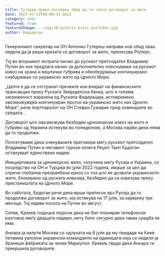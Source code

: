 ```yaml
---
title: Гутереш прави последен обид да го спаси договорот за жито
date: 2023-07-13T08:00:33.862Z
category: свет
featured: true
featuredImage: ../img/10-guteris-pravi-posleden.jpg
author: Вардарски
---
```

Генералниот секретар на ОН Антонио Гутереш направи нов обид оваа недела да ја реши кризата со договорот за жито, пренесува Ројтерс.

Тој во вторникот испрати писмо до рускиот претседател Владимир Путин во кое предлага начин за дополнително олеснување на рускиот извоз на храна и вештачки ѓубрива и обезбедување континуирано снабдување со украинско жито од Црното Море.

„Целта е да се отстранат пречките кои влијаат на финансиските трансакции преку Руската Земјоделска банка, што е голема загриженост изразена од Руската Федерација, истовремено овозможувајќи континуиран проток на украинско жито низ Црното Море“, рече портпаролот на ОН Стефан Ѓужарик пред новинарите во средата. .

Договорот што овозможува безбеден црноморски извоз на жито и ѓубриво од Украина истекува во понеделник, а Москва најави дека нема да го продолжи.

Потсетуваме дека очекуваните преговори меѓу рускиот претседател Владимир Путин и неговиот турски колега Реџеп Таип Ердоган остануваат единствена надеж.

Иницијативата за црноморско жито, склучена меѓу Русија и Украина, со посредство на ОН и Турција во јули 2022 година, имаше за цел да спречи глобална прехранбена криза со тоа што ќе дозволи украинското жито, блокирано од руската инвазија, безбедно да се извезува преку пристаништата на Црното Море.

Во саботата, Ердоган рече дека врши притисок врз Русија да го продолжи договорот за жито, кој истекува на 17 јули, за најмалку три месеци. Тој најави посета на Путин во август.

Сепак, Кремљ подоцна појасни дека не бил планиран телефонски разговор меѓу двајцата лидери, ниту било сигурно дека таква средба ќе има.

Анкара ја налути Москва со одлуката на 8 јули да му предаде на Киев петмина уапсени украински команданти на единицата која со недели ја бранеше фабриката за челик Мариупол. Кремљ тврди дека Анкара ги прекршила договорите.